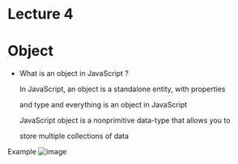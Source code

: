 # Lecture 4
# Object
- What is an object in JavaScript ?
  
  In JavaScript, an object is a standalone entity, with properties
  
  and type and everything is an object in JavaScript

  JavaScript object is a nonprimitive data-type that allows you to

  store multiple collections of data

Example
![image](https://github.com/fayzirahmonrahmonov/Lecture4/assets/133873684/3c0a19ba-f248-47d1-b24f-b9c15d1ef4b2)


